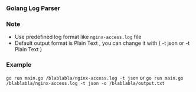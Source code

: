 ### Golang Log Parser

### Note
- Use predefined log format like `nginx-access.log` file
- Default output format is Plain Text , you can change it with ( -t json or -t Plain Text )

### Example
`go run main.go /blablabla/nginx-access.log -t json`
or
`go run main.go /blablabla/nginx-access.log -t json -o /blablabla/output.txt`

